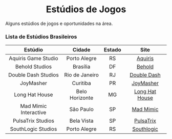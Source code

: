 <!--- HTML tags just to align items --->
<h1 align="center">
    Estúdios de Jogos
</h1>
</p align="center">
    Alguns estúdios de jogos e oportunidades na área.
</p>

<!-- A B C D E F G H I J K L M N O P Q R S T U V W X Y Z -->

### Lista de Estúdios Brasileiros

|        Estúdio        |      Cidade    | Estado |                       Site                       |
|:---------------------:|:--------------:|:------:|:------------------------------------------------:|
| Aquiris Game Studio   | Porto Alegre   |   RS   | [Aquiris](https://www.aquiris.com.br/)            |
| Behold Studios        | Brasília       |   DF   | [Behold](https://www.beholdstudios.com.br/)       |
| Double Dash Studios   | Rio de Janeiro |   RJ   | [Double Dash](https://www.doubledashstudios.com/) |
| JoyMasher             | Curitiba       |   PR   | [JoyMasher](https://joymasher.com/)               |
| Long Hat House        | Belo Horizonte |   MG   | [Long Hat House](http://longhathouse.com/)        |
| Mad Mimic Interactive | São Paulo      |   SP   | [Mad Mimic](https://www.madmimic.com/)            |
| PulsaTrix Studios     | Bela Vista     |   SP   | [PulsaTrix](https://www.pulsatrixstudios.com/)    |
| SouthLogic Studios    | Porto Alegre   |   RS   | [Southlogic](http://southlogic.com/)              |
